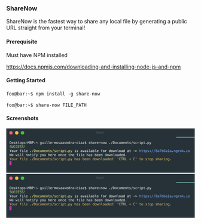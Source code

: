 ### ShareNow

ShareNow is the fastest way to share any local file by generating a public URL straight from your terminal!

#### Prerequisite

Must have NPM installed

https://docs.npmjs.com/downloading-and-installing-node-js-and-npm

#### Getting Started

```console
foo@bar:~$ npm install -g share-now
```

```console
foo@bar:~$ share-now FILE_PATH
```

#### Screenshots
<img src="./assets/screenshot-2.png" width="700">

<img src="./assets/screenshot-2.png" width="700">
